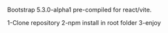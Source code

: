 Bootstrap 5.3.0-alpha1 pre-compiled for react/vite.

1-Clone repository
2-npm install in root folder
3-enjoy
